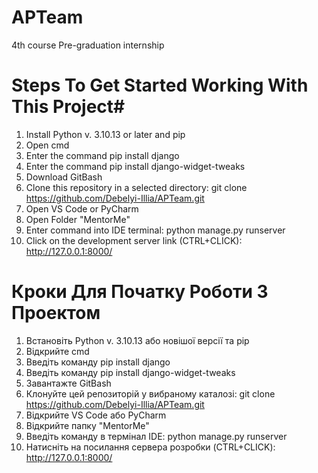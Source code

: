 # APTeam
4th course Pre-graduation internship

# Steps To Get Started Working With This Project#

1. Install Python v. 3.10.13 or later and pip
2. Open cmd
3. Enter the command  pip install django
4. Enter the command  pip install django-widget-tweaks
5. Download GitBash
6. Clone this repository in a selected directory:
git clone https://github.com/Debelyi-Illia/APTeam.git
7. Open VS Code or PyCharm
8. Open Folder "MentorMe"
9. Enter command into IDE terminal:
python manage.py runserver
10. Click on the development server link (CTRL+CLICK):  
    http://127.0.0.1:8000/


# Кроки Для Початку Роботи З Проектом #

1. Встановіть Python v. 3.10.13 або новішої версії та pip
2. Відкрийте cmd
3. Введіть команду pip install django
4. Введіть команду pip install django-widget-tweaks
5. Завантажте GitBash
6. Клонуйте цей репозиторій у вибраному каталозі:
git clone https://github.com/Debelyi-Illia/APTeam.git
7. Відкрийте VS Code або PyCharm
8. Відкрийте папку "MentorMe"
9. Введіть команду в термінал IDE:
python manage.py runserver
10. Натисніть на посилання сервера розробки (CTRL+CLICK):  
    http://127.0.0.1:8000/
